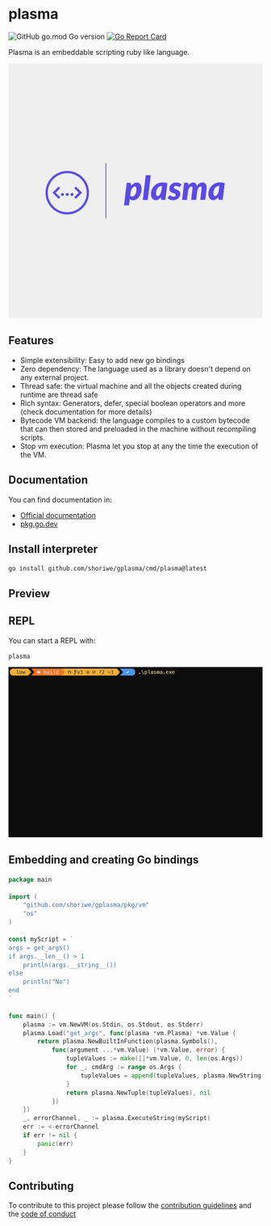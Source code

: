 # plasma

![GitHub go.mod Go version](https://img.shields.io/github/go-mod/go-version/shoriwe/gplasma)
[![Go Report Card](https://goreportcard.com/badge/github.com/shoriwe/gplasma)](https://goreportcard.com/report/github.com/shoriwe/gplasma)

Plasma is an embeddable scripting ruby like language.

<img src="logos/plasma-logos.jpeg" alt="logo" style="zoom:50%;" />

## Features

- Simple extensibility: Easy to add new go bindings
- Zero dependency: The language used as a library doesn't depend on any external project.
- Thread safe: the virtual machine and all the objects created during runtime are thread safe
- Rich syntax: Generators, defer, special boolean operators and more (check documentation for more details)
- Bytecode VM backend: the language compiles to a custom bytecode that can then stored and preloaded in the machine
  without recompiling scripts.
- Stop vm execution: Plasma let you stop at any the time the execution of the VM.

## Documentation

You can find documentation in:

- [Official documentation](https://shoriwe.github.io/plasma/index.html)
- [pkg.go.dev](https://pkg.go.dev/github.com/shoriwe/gplasma)

## Install interpreter

```shell
go install github.com/shoriwe/gplasma/cmd/plasma@latest
```

## Preview

## REPL

You can start a REPL with:

```shell
plasma
```

![Repl demo](demos/repl-demo.gif)

## Embedding and creating Go bindings

```go
package main

import (
	"github.com/shoriwe/gplasma/pkg/vm"
	"os"
)

const myScript = `
args = get_args()
if args.__len__() > 1
    println(args.__string__())
else
    println("No")
end
`

func main() {
	plasma := vm.NewVM(os.Stdin, os.Stdout, os.Stderr)
	plasma.Load("get_args", func(plasma *vm.Plasma) *vm.Value {
		return plasma.NewBuiltInFunction(plasma.Symbols(),
			func(argument ...*vm.Value) (*vm.Value, error) {
				tupleValues := make([]*vm.Value, 0, len(os.Args))
				for _, cmdArg := range os.Args {
					tupleValues = append(tupleValues, plasma.NewString([]byte(cmdArg)))
				}
				return plasma.NewTuple(tupleValues), nil
			})
	})
	_, errorChannel, _ := plasma.ExecuteString(myScript)
	err := <-errorChannel
	if err != nil {
		panic(err)
	}
}
```

## Contributing

To contribute to this project please follow the [contribution guidelines](CONTRIBUTING.md) and
the [code of conduct](CODE_OF_CONDUCT.md)